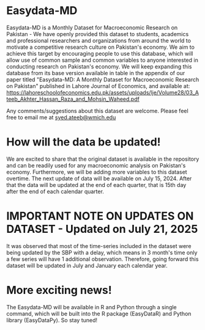 # Easydata-MD
Easydata-MD is a Monthly Dataset for Macroeconomic Research on Pakistan - We have openly provided this dataset to students, academics and professional researchers and organizations from around the world to motivate a competitive research culture on Pakistan's economy. We aim to achieve this target by encouraging people to use this database, which will allow use of common sample and common variables to anyone interested in conducting research on Pakistan's economy. We will keep expanding this database from its base version available in table in the appendix of our paper titled "Easydata-MD: A Monthly Dataset for Macroeconomic Research on Pakistan" published in Lahore Journal of Economics, and available at: https://lahoreschoolofeconomics.edu.pk/assets/uploads/lje/Volume28/03_Ateeb_Akhter_Hassan_Raza_and_Mohsin_Waheed.pdf

Any comments/suggestions about this dataset are welcome. Please feel free to email me at syed.ateeb@wmich.edu 

# How will the data be updated! 

We are excited to share that the original dataset is available in the repository and can be readily used for any macroeconomic analysis on Pakistan's economy. Furthermore, we will be adding more variables to this dataset overtime. The next update of data will be available on July 15, 2024. After that the data will be updated at the end of each quarter, that is 15th day after the end of each calendar quarter. 

# IMPORTANT NOTE ON UPDATES ON DATASET - Updated on July 21, 2025

It was observed that most of the time-series included in the dataset were being updated by the SBP with a delay, which means in 3 month's time only a few series will have 1 additional observation. Therefore, going forward this dataset will be updated in July and January each calendar year.

# More exciting news! 

The Easydata-MD will be available in R and Python through a single command, which will be built into the R package (EasyDataR) and Python library (EasyDataPy). So stay tuned! 

